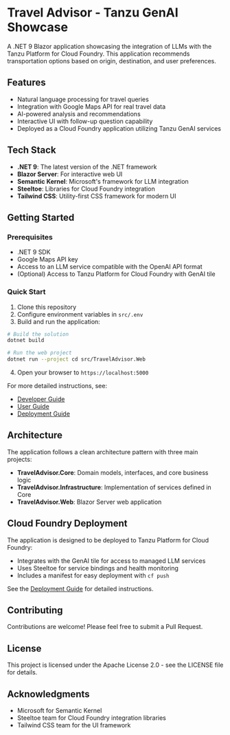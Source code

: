# Travel Advisor - Tanzu GenAI Showcase

A .NET 9 Blazor application showcasing the integration of LLMs with the Tanzu Platform for Cloud Foundry. This application recommends transportation options based on origin, destination, and user preferences.

## Features

- Natural language processing for travel queries
- Integration with Google Maps API for real travel data
- AI-powered analysis and recommendations
- Interactive UI with follow-up question capability
- Deployed as a Cloud Foundry application utilizing Tanzu GenAI services

## Tech Stack

- **.NET 9**: The latest version of the .NET framework
- **Blazor Server**: For interactive web UI
- **Semantic Kernel**: Microsoft's framework for LLM integration
- **Steeltoe**: Libraries for Cloud Foundry integration
- **Tailwind CSS**: Utility-first CSS framework for modern UI

## Getting Started

### Prerequisites

- .NET 9 SDK
- Google Maps API key
- Access to an LLM service compatible with the OpenAI API format
- (Optional) Access to Tanzu Platform for Cloud Foundry with GenAI tile

### Quick Start

1. Clone this repository
2. Configure environment variables in `src/.env`
3. Build and run the application:

```bash
# Build the solution
dotnet build

# Run the web project
dotnet run --project cd src/TravelAdvisor.Web
```

4. Open your browser to `https://localhost:5000`

For more detailed instructions, see:

- [Developer Guide](docs/DEVELOPER.md)
- [User Guide](docs/USER.md)
- [Deployment Guide](docs/DEPLOYMENT.md)

## Architecture

The application follows a clean architecture pattern with three main projects:

- **TravelAdvisor.Core**: Domain models, interfaces, and core business logic
- **TravelAdvisor.Infrastructure**: Implementation of services defined in Core
- **TravelAdvisor.Web**: Blazor Server web application

## Cloud Foundry Deployment

The application is designed to be deployed to Tanzu Platform for Cloud Foundry:

- Integrates with the GenAI tile for access to managed LLM services
- Uses Steeltoe for service bindings and health monitoring
- Includes a manifest for easy deployment with `cf push`

See the [Deployment Guide](docs/DEPLOYMENT.md) for detailed instructions.

## Contributing

Contributions are welcome! Please feel free to submit a Pull Request.

## License

This project is licensed under the Apache License 2.0 - see the LICENSE file for details.

## Acknowledgments

- Microsoft for Semantic Kernel
- Steeltoe team for Cloud Foundry integration libraries
- Tailwind CSS team for the UI framework
